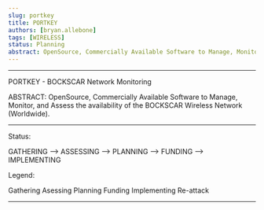 ```yaml
---
slug: portkey
title: PORTKEY
authors: [bryan.allebone]
tags: [WIRELESS]
status: Planning
abstract: OpenSource, Commercially Available Software to Manage, Monitor, and Assess the availability of the BOCKSCAR Wireless Network (Worldwide).
---
```


---

PORTKEY - BOCKSCAR Network Monitoring

ABSTRACT: OpenSource, Commercially Available Software to Manage, Monitor, and Assess the availability of the BOCKSCAR Wireless Network (Worldwide).

---

<!--truncate-->

Status:

GATHERING --> ASSESSING --> PLANNING --> FUNDING --> IMPLEMENTING

Legend: 

Gathering
Asessing
Planning
Funding
Implementing
Re-attack

---

